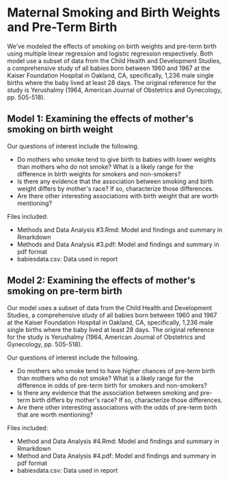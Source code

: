 # Maternal Smoking and Birth Weights and Pre-Term Birth

We've modeled the effects of smoking on birth weights and pre-term birth using multiple linear regression and logistic regression respectively. Both model use a subset of data from the Child Health and Development Studies, a comprehensive study of all babies born between 1960 and 1967 at the Kaiser Foundation Hospital in Oakland, CA, specifically, 1,236 male single births where the baby lived at least 28 days. The original reference for the study is Yerushalmy (1964, American Journal of Obstetrics and Gynecology, pp. 505-518).

## Model 1: Examining the effects of mother's smoking on birth weight

Our questions of interest include the following.
* Do mothers who smoke tend to give birth to babies with lower weights than mothers who do not smoke? What is a likely range for the difference in birth weights for smokers and non-smokers?
* Is there any evidence that the association between smoking and birth weight differs by mother's race? If so, characterize those differences.
* Are there other interesting associations with birth weight that are worth mentioning?

Files included:
* Methods and Data Analysis #3.Rmd: Model and findings and summary in Rmarkdown
* Methods and Data Analysis #3.pdf: Model and findings and summary in pdf format
* babiesdata.csv: Data used in report


## Model 2: Examining the effects of mother's smoking on pre-term birth

Our model uses a subset of data from the Child Health and Development Studies, a comprehensive study of all babies born between 1960 and 1967 at the Kaiser Foundation Hospital in Oakland, CA, specifically, 1,236 male single births where the baby lived at least 28 days. The original reference for the study is Yerushalmy (1964, American Journal of Obstetrics and Gynecology, pp. 505-518).

Our questions of interest include the following.
* Do mothers who smoke tend to have higher chances of pre-term birth than mothers who do not smoke? What is a likely range for the difference in odds of pre-term birth for smokers and non-smokers?
* Is there any evidence that the association between smoking and pre-term birth differs by mother's race? If so, characterize those differences.
* Are there other interesting associations with the odds of pre-term birth that are worth mentioning?

Files included:
* Method and Data Analysis #4.Rmd: Model and findings and summary in Rmarkdown
* Method and Data Analysis #4.pdf: Model and findings and summary in pdf format
* babiesdata.csv: Data used in report
